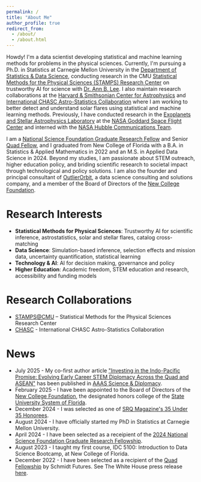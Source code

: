 ```yaml
---
permalink: /
title: "About Me"
author_profile: true
redirect_from: 
  - /about/
  - /about.html
---
```


Howdy! I'm a data scientist developing statistical and machine learning methods for problems in the physical sciences. Currently, I'm pursuing a Ph.D. in Statistics at Carnegie Mellon University in the [Department of Statistics & Data Science](https://www.cmu.edu/dietrich/statistics-datascience/index.html), conducting research in the CMU [Statistical Methods for the Physical Sciences (STAMPS) Research Center](https://www.cmu.edu/dietrich/statistics-datascience/stamps/) on trustworthy AI for science with [Dr. Ann B. Lee](https://www.stat.cmu.edu/~annlee/). I also maintain research collaborations at the [Harvard & Smithsonian Center for Astrophysics](https://www.cfa.harvard.edu) and [International CHASC Astro-Statistics Collaboration](https://hea-www.harvard.edu/astrostat/) where I am working to better detect and understand solar flares using statistical and machine learning methods. Previously, I have conducted research in the [Exoplanets and Stellar Astrophysics Laboratory](https://science.gsfc.nasa.gov/astrophysics/exoplanets) at the [NASA Goddard Space Flight Center](https://www.google.com/search?client=safari&rls=en&q=nasa+goddard&ie=UTF-8&oe=UTF-8) and interned with the [NASA Hubble Communications Team](https://science.nasa.gov/mission/hubble/team/#mission-operations).

I am a [National Science Foundation Graduate Research Fellow](https://www.nsf.gov/funding/opportunities/grfp-nsf-graduate-research-fellowship-program) and Senior [Quad Fellow](https://www.quadfellowship.org), and I graduated from New College of Florida with a B.A. in Statistics & Applied Mathematics in 2022 and an M.S. in Applied Data Science in 2024. Beyond my studies, I am passionate about STEM outreach, higher education policy, and briding scientific research to societal impact through technological and policy solutions. I am also the founder and principal consultant of [OutlierOrbit](https://outlierorbit.com), a data science consulting and solutions company, and a member of the Board of Directors of the [New College Foundation](https://www.ncf.edu/alumni/foundation/).

Research Interests
======

* **Statistical Methods for Physical Sciences**: Trustworthy AI for scientific inference, astrostatistics, solar and stellar flares, catalog cross-matching
* **Data Science**: Simulation-based inference, selection effects and mission data, uncertainty quantification, statistical learning
* **Technology & AI**: AI for decision making, governance and policy
* **Higher Education**: Academic freedom, STEM education and research, accessibility and funding models

Research Collaborations
======

* [STAMPS@CMU](https://www.cmu.edu/dietrich/statistics-datascience/stamps/) – Statistical Methods for the Physical Sciences Research Center
* [CHASC](https://hea-www.harvard.edu/astrostat/) - International CHASC Astro-Statistics Collaboration

News
======

* July 2025 - My co-first author article ["Investing in the Indo-Pacific Promise: Evolving Early Career STEM Diplomacy Across the Quad and ASEAN"](https://doi.org/10.1126/scidip.aea4232) has been published in [AAAS Science & Diplomacy](https://www.sciencediplomacy.org).
* February 2025 - I have been appointed to the Board of Directors of the [New College Foundation](https://www.srqmagazine.com/srq-daily/2025-02-26/26227_New-College-Foundation-Welcomes-Five-Distinguished-Professionals-to-Board-of-Directors), the designated honors college of the [State University System of Florida](https://www.flbog.edu).
* December 2024 - I was selected as one of [SRQ Magazine's 35 Under 35 Honorees](https://www.srqmagazine.com/articles/2110/35-Under-35).
* August 2024 - I have officially started my PhD in Statistics at Carnegie Mellon University.
* April 2024 - I have been selected as a receipient of the [2024 National Science Foundation Graduate Research Fellowship](https://www.nsfgrfp.org/about/about-grfp/).
* August 2023 - I taught my first course, IDC 5100: Introduction to Data Science Bootcamp, at New College of Florida.
* December 2022 - I have been selected as a recipient of the [Quad Fellowship](https://www.quadfellowship.org/quad-fellows) by Schmidt Futures. See The White House press release [here](https://www.whitehouse.gov/briefing-room/statements-releases/2022/12/09/statement-by-national-security-advisor-jake-sullivan-congratulating-inaugural-quad-fellows/).
